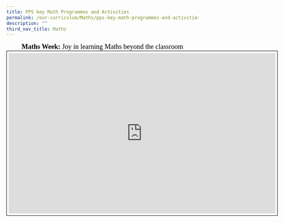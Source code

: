 ```yaml
---
title: PPS key Math Programmes and Activities
permalink: /our-curriculum/Maths/pps-key-math-programmes-and-activities/
description: ""
third_nav_title: Maths
---
```

<center style="font-family:cursive; font-size:18px; color:black"><b>Maths Week:</b> Joy in learning Maths beyond the classroom<iframe allowfullscreen="true" height="422" width="700" frameborder="0" style="border:1px solid black; padding:5px" src="https://docs.google.com/presentation/d/e/2PACX-1vSiR0qc-H-HZ-0Cp4mTwTBFwOQ0u4krXRicn9znLjczXJ-DKOFy5gr_bQmGt0B7EIMQTCMCpKq_lRVi/embed?start=false&amp;loop=false&amp;delayms=3000"></iframe></center>